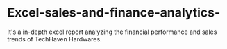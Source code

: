 # Excel-sales-and-finance-analytics-
It's a in-depth excel report analyzing the financial performance and sales trends of  TechHaven Hardwares.

